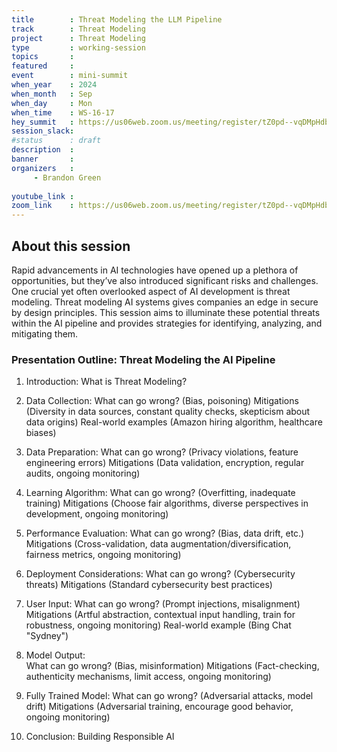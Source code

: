 ```yaml
---
title        : Threat Modeling the LLM Pipeline
track        : Threat Modeling
project      : Threat Modeling
type         : working-session
topics       : 
featured     :
event        : mini-summit
when_year    : 2024
when_month   : Sep
when_day     : Mon
when_time    : WS-16-17
hey_summit   : https://us06web.zoom.us/meeting/register/tZ0pd--vqDMpHdb22y_ipx7lNs4BwxFhokzI
session_slack:
#status      : draft
description  :
banner       : 
organizers   :
     - Brandon Green
    
youtube_link : 
zoom_link    : https://us06web.zoom.us/meeting/register/tZ0pd--vqDMpHdb22y_ipx7lNs4BwxFhokzI
---
```


## About this session
Rapid advancements in AI technologies have opened up a plethora of opportunities, but they’ve also introduced significant risks and challenges. One crucial yet often overlooked aspect of AI development is threat modeling. Threat modeling AI systems gives companies an edge in secure by design principles. This session aims to illuminate these potential threats within the AI pipeline and provides strategies for identifying, analyzing, and mitigating them.

### Presentation Outline: Threat Modeling the AI Pipeline

1. Introduction: What is Threat Modeling?

2. Data Collection:
What can go wrong? (Bias, poisoning)
Mitigations (Diversity in data sources, constant quality checks, skepticism about data origins)
Real-world examples (Amazon hiring algorithm, healthcare biases)

3. Data Preparation:
What can go wrong? (Privacy violations, feature engineering errors)
Mitigations (Data validation, encryption, regular audits, ongoing monitoring)

4. Learning Algorithm:
What can go wrong? (Overfitting, inadequate training)
Mitigations (Choose fair algorithms, diverse perspectives in development, ongoing monitoring)

5. Performance Evaluation:
What can go wrong? (Bias, data drift, etc.)
Mitigations (Cross-validation, data augmentation/diversification, fairness metrics, ongoing monitoring)

6. Deployment Considerations:
What can go wrong? (Cybersecurity threats)
Mitigations (Standard cybersecurity best practices)

7. User Input:
What can go wrong? (Prompt injections, misalignment)
Mitigations (Artful abstraction, contextual input handling, train for robustness, ongoing monitoring)
Real-world example (Bing Chat "Sydney")

8. Model Output:  
What can go wrong? (Bias, misinformation)
Mitigations (Fact-checking, authenticity mechanisms, limit access, ongoing monitoring)

9. Fully Trained Model:
What can go wrong? (Adversarial attacks, model drift)
Mitigations (Adversarial training, encourage good behavior, ongoing monitoring)

10. Conclusion: Building Responsible AI
